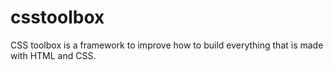 # csstoolbox
CSS toolbox is a framework to improve how to build everything that is made with HTML and CSS.
